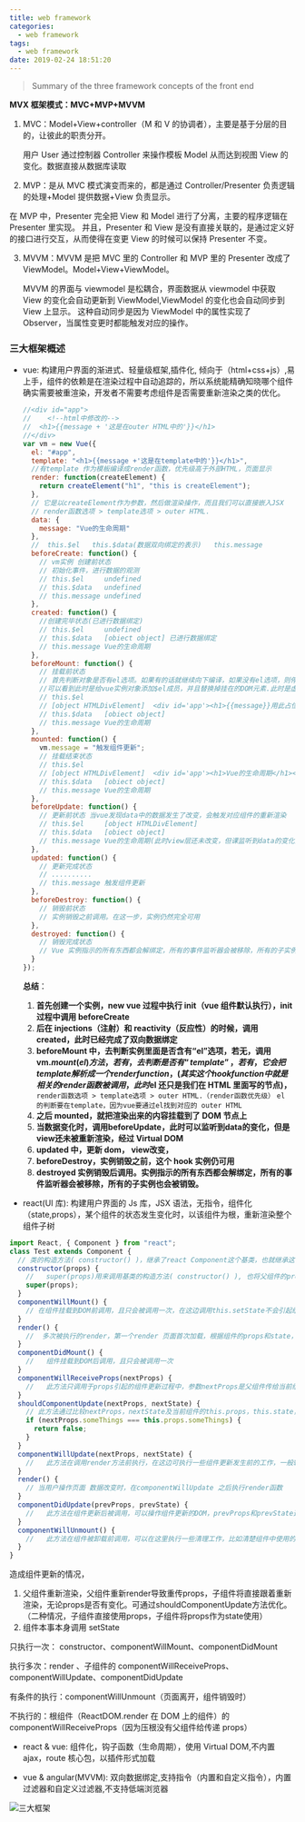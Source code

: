 ```yaml
---
title: web framework
categories:
  - web framework
tags:
  - web framework
date: 2019-02-24 18:51:20
---
```


> Summary of the three framework concepts of the front end

<!--- more -->

**MVX 框架模式：MVC+MVP+MVVM**

1. MVC：Model+View+controller（M 和 V 的协调者），主要是基于分层的目的，让彼此的职责分开。

   用户 User 通过控制器 Controller 来操作模板 Model 从而达到视图 View 的变化。数据直接从数据库读取

2. MVP：是从 MVC 模式演变而来的，都是通过 Controller/Presenter 负责逻辑的处理+Model 提供数据+View 负责显示。

在 MVP 中，Presenter 完全把 View 和 Model 进行了分离，主要的程序逻辑在 Presenter 里实现。
并且，Presenter 和 View 是没有直接关联的，是通过定义好的接口进行交互，从而使得在变更 View 的时候可以保持 Presenter 不变。

3. MVVM：MVVM 是把 MVC 里的 Controller 和 MVP 里的 Presenter 改成了 ViewModel。Model+View+ViewModel。

   MVVM 的界面与 viewmodel 是松耦合，界面数据从 viewmodel 中获取
   View 的变化会自动更新到 ViewModel,ViewModel 的变化也会自动同步到 View 上显示。
   这种自动同步是因为 ViewModel 中的属性实现了 Observer，当属性变更时都能触发对应的操作。

### 三大框架概述

- vue: 构建用户界面的渐进式、轻量级框架,插件化, 倾向于（html+css+js）,易上手，组件的依赖是在渲染过程中自动追踪的，所以系统能精确知晓哪个组件确实需要被重渲染，开发者不需要考虑组件是否需要重新渲染之类的优化。

  ```js
  //<div id="app">
  //    <!--html中修改的-->
  //  <h1>{{message + '这是在outer HTML中的'}}</h1>
  //</div>
  var vm = new Vue({
    el: "#app",
    template: "<h1>{{message +'这是在template中的'}}</h1>",
    //有template 作为模板编译成render函数，优先级高于外部HTML，页面显示
    render: function(createElement) {
      return createElement("h1", "this is createElement");
    },
    // 它是以createElement作为参数，然后做渲染操作，而且我们可以直接嵌入JSX
    // render函数选项 > template选项 > outer HTML.
    data: {
      message: "Vue的生命周期"
    },
    //  this.$el   this.$data(数据双向绑定的表示)   this.message
    beforeCreate: function() {
      // vm实例 创建前状态
      // 初始化事件，进行数据的观测
      // this.$el     undefined
      // this.$data   undefined
      // this.message undefined
    },
    created: function() {
      //创建完毕状态(已进行数据绑定)
      // this.$el     undefined
      // this.$data   [obiect object] 已进行数据绑定
      // this.message Vue的生命周期
    },
    beforeMount: function() {
      // 挂载前状态
      // 首先判断对象是否有el选项。如果有的话就继续向下编译，如果没有el选项，则停止编译，也就意味着停止了生命周期，直到在该vue实例上调用vm.$mount(el)。
      //可以看到此时是给vue实例对象添加$el成员，并且替换掉挂在的DOM元素.此时是虚拟dom的形式
      // this.$el
      // [object HTMLDivElement]  <div id='app'><h1>{{message}}用此占位</h1></div>
      // this.$data   [obiect object]
      // this.message Vue的生命周期
    },
    mounted: function() {
      vm.message = "触发组件更新";
      // 挂载结束状态
      // this.$el
      // [object HTMLDivElement]  <div id='app'><h1>Vue的生命周期</h1></div>
      // this.$data   [obiect object]
      // this.message Vue的生命周期
    },
    beforeUpdate: function() {
      // 更新前状态 当vue发现data中的数据发生了改变，会触发对应组件的重新渲染
      // this.$el     [object HTMLDivElement]
      // this.$data   [obiect object]
      // this.message Vue的生命周期(此时view层还未改变，但课监听到data的变化)
    },
    updated: function() {
      // 更新完成状态
      // ..........
      // this.message 触发组件更新
    },
    beforeDestroy: function() {
      // 销毁前状态
      // 实例销毁之前调用。在这一步，实例仍然完全可用
    },
    destroyed: function() {
      // 销毁完成状态
      // Vue 实例指示的所有东西都会解绑定，所有的事件监听器会被移除，所有的子实例也会被销毁。
    }
  });
  ```
  **总结**：

  1. **首先创建一个实例，new vue 过程中执行 init（vue 组件默认执行），init 过程中调用 beforeCreate**
  2. **后在 injections（注射）和 reactivity（反应性）的时候，调用 created，此时已经完成了双向数据绑定**
  3. **beforeMount 中，去判断实例里面是否含有“el”选项，若无，调用 vm.$mount(el)方法，若有，去判断是否有“template”，若有，它会把template解析成一个render function，(其实这个hook function中就是相关的render函数被调用，此时$el 还只是我们在 HTML 里面写的节点)，**
     `render函数选项 > template选项 > outer HTML.（render函数优先级）`
     `el 的判断要在template，因为vue要通过el找到对应的 outer HTML`
  4. **之后 mounted，就把渲染出来的内容挂载到了 DOM 节点上**
  5. **当数据变化时，调用beforeUpdate，此时可以监听到data的变化，但是view还未被重新渲染，经过 Virtual DOM**
  6. **updated 中，更新 dom， view改变，**
  6. **beforeDestroy，实例销毁之前，这个 hook 实例仍可用**
  7. **destroyed 实例销毁后调用。实例指示的所有东西都会解绑定，所有的事件监听器会被移除，所有的子实例也会被销毁。**

- react(UI 库): 构建用户界面的 Js 库，JSX 语法，无指令，组件化（state,props），某个组件的状态发生变化时，以该组件为根，重新渲染整个组件子树

```js
import React, { Component } from "react";
class Test extends Component {
  // 类的构造方法( constructor() )，继承了react Component这个基类，也就继承这个react的基类，才能有render(),生命周期等方法可以使用，这也说明为什么函数组件不能使用这些方法的原因。
  constructor(props) {
    //   super(props)用来调用基类的构造方法( constructor() ), 也将父组件的props注入给子组件
    super(props);
  }
  componentWillMount() {
    // 在组件挂载到DOM前调用，且只会被调用一次，在这边调用this.setState不会引起组件重新渲染，也可以把写在这边的内容提前到constructor()中，所以项目中很少用。
  }
  render() {
    //  多次被执行的render，第一个render 页面首次加载，根据组件的props和state，return 一个React元素，不负责组件实际渲染工作，之后由React自身根据此元素去渲染出页面DOM。render是纯函数，不能在里面执行this.setState，会有改变组件状态的副作用。
  }
  componentDidMount() {
    //   组件挂载到DOM后调用，且只会被调用一次
  }
  componentWillReceiveProps(nextProps) {
    //   此方法只调用于props引起的组件更新过程中，参数nextProps是父组件传给当前组件的新props。但父组件render方法的调用不能保证重传给当前组件的props是有变化的，所以在此方法中根据nextProps和this.props来查明重传的props是否改变，以及如果改变了要执行啥，比如根据新的props调用this.setState出发当前组件的重新render
  }
  shouldComponentUpdate(nextProps, nextState) {
    // 此方法通过比较nextProps，nextState及当前组件的this.props，this.state，返回true时当前组件将继续执行更新过程，返回false则当前组件更新停止，以此可用来减少组件的不必要渲染，优化组件性能。
    if (nextProps.someThings === this.props.someThings) {
      return false;
    }
  }
  componentWillUpdate(nextProps, nextState) {
    //   此方法在调用render方法前执行，在这边可执行一些组件更新发生前的工作，一般较少用。
  }
  render() {
    // 当用户操作页面 数据改变时，在componentWillUpdate 之后执行render函数
  }
  componentDidUpdate(prevProps, prevState) {
    //   此方法在组件更新后被调用，可以操作组件更新的DOM，prevProps和prevState这两个参数指的是组件更新前的props和state
  }
  componentWillUnmount() {
    //   此方法在组件被卸载前调用，可以在这里执行一些清理工作，比如清楚组件中使用的定时器，清楚componentDidMount中手动创建的DOM元素等，以避免引起内存泄漏。
  }
}
```
 造成组件更新的情况，
   1. 父组件重新渲染，父组件重新render导致重传props，子组件将直接跟着重新渲染，无论props是否有变化。可通过shouldComponentUpdate方法优化。（二种情况，子组件直接使用props，子组件将props作为state使用）
   2. 组件本事本身调用 setState
 
只执行一次： constructor、componentWillMount、componentDidMount

执行多次：render 、子组件的 componentWillReceiveProps、componentWillUpdate、componentDidUpdate

有条件的执行：componentWillUnmount（页面离开，组件销毁时）

不执行的：根组件（ReactDOM.render 在 DOM 上的组件）的 componentWillReceiveProps（因为压根没有父组件给传递 props）

- react & vue: 组件化，钩子函数（生命周期），使用 Virtual DOM,不内置 ajax，route 核心包，以插件形式加载

- vue & angular(MVVM): 双向数据绑定,支持指令（内置和自定义指令），内置过滤器和自定义过滤器,不支持低端浏览器

![三大框架](/img/interview/react-ag-vue.png "三大框架")
